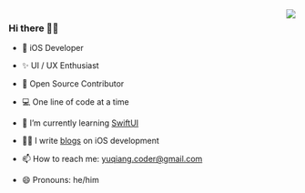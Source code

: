 <img align="right" src="https://github-readme-stats.vercel.app/api?username=YQqiang&show_icons=true&icon_color=CE1D2D&text_color=718096&bg_color=ffffff&hide_title=true" />

### Hi there 👋🏻

* 📱 iOS Developer

* ✨ UI / UX Enthusiast

* 📖 Open Source Contributor

* 💻 One line of code at a time

* 🌱 I’m currently learning [SwiftUI](https://developer.apple.com/xcode/swiftui/)

* ✍🏻 I write [blogs](http://yuqiangcoder.com/) on iOS development

* 📫 How to reach me: yuqiang.coder@gmail.com

* 😄 Pronouns: he/him

